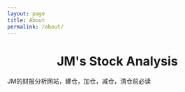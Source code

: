 ```yaml
---
layout: page
title: About
permalink: /about/
---
```

# <center>JM's Stock Analysis</center> <!-- omit in toc -->
JM的财报分析网站，建仓，加仓，减仓，清仓前必读
